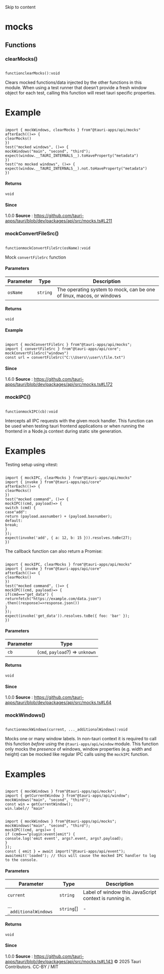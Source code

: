 Skip to content
# mocks
## Functions
### clearMocks()
```

functionclearMocks():void

```

Clears mocked functions/data injected by the other functions in this module. When using a test runner that doesn’t provide a fresh window object for each test, calling this function will reset tauri specific properties.
# Example
```

import { mockWindows, clearMocks } from"@tauri-apps/api/mocks"
afterEach(()=> {
clearMocks()
})
test("mocked windows", ()=> {
mockWindows("main", "second", "third");
expect(window.__TAURI_INTERNALS__).toHaveProperty("metadata")
})
test("no mocked windows", ()=> {
expect(window.__TAURI_INTERNALS__).not.toHaveProperty("metadata")
})

```

#### Returns
`void`
#### Since
1.0.0
**Source** : https://github.com/tauri-apps/tauri/blob/dev/packages/api/src/mocks.ts#L211
### mockConvertFileSrc()
```

functionmockConvertFileSrc(osName):void

```

Mock `convertFileSrc` function
#### Parameters
Parameter| Type| Description  
---|---|---  
`osName`| `string`| The operating system to mock, can be one of linux, macos, or windows  
#### Returns
`void`
#### Example
```

import { mockConvertFileSrc } from"@tauri-apps/api/mocks";
import { convertFileSrc } from"@tauri-apps/api/core";
mockConvertFileSrc("windows")
const url = convertFileSrc("C:\\Users\\user\\file.txt")

```

#### Since
1.6.0
**Source** : https://github.com/tauri-apps/tauri/blob/dev/packages/api/src/mocks.ts#L172
### mockIPC()
```

functionmockIPC(cb):void

```

Intercepts all IPC requests with the given mock handler.
This function can be used when testing tauri frontend applications or when running the frontend in a Node.js context during static site generation.
# Examples
Testing setup using vitest:
```

import { mockIPC, clearMocks } from"@tauri-apps/api/mocks"
import { invoke } from"@tauri-apps/api/core"
afterEach(()=> {
clearMocks()
})
test("mocked command", ()=> {
mockIPC((cmd, payload)=> {
switch (cmd) {
case"add":
return (payload.aasnumber) + (payload.basnumber);
default:
break;
}
});
expect(invoke('add', { a: 12, b: 15 })).resolves.toBe(27);
})

```

The callback function can also return a Promise:
```

import { mockIPC, clearMocks } from"@tauri-apps/api/mocks"
import { invoke } from"@tauri-apps/api/core"
afterEach(()=> {
clearMocks()
})
test("mocked command", ()=> {
mockIPC((cmd, payload)=> {
if(cmd==="get_data") {
returnfetch("https://example.com/data.json")
.then((response)=>response.json())
}
});
expect(invoke('get_data')).resolves.toBe({ foo: 'bar' });
})

```

#### Parameters
Parameter| Type  
---|---  
`cb`| (`cmd`, `payload`?) => `unknown`  
#### Returns
`void`
#### Since
1.0.0
**Source** : https://github.com/tauri-apps/tauri/blob/dev/packages/api/src/mocks.ts#L64
### mockWindows()
```

functionmockWindows(current, ..._additionalWindows):void

```

Mocks one or many window labels. In non-tauri context it is required to call this function _before_ using the `@tauri-apps/api/window` module.
This function only mocks the _presence_ of windows, window properties (e.g. width and height) can be mocked like regular IPC calls using the `mockIPC` function.
# Examples
```

import { mockWindows } from"@tauri-apps/api/mocks";
import { getCurrentWindow } from"@tauri-apps/api/window";
mockWindows("main", "second", "third");
const win = getCurrentWindow();
win.label// "main"

```

```

import { mockWindows } from"@tauri-apps/api/mocks";
mockWindows("main", "second", "third");
mockIPC((cmd, args)=> {
if (cmd==="plugin:event|emit") {
console.log('emit event', args?.event, args?.payload);
}
});
const { emit } = await import("@tauri-apps/api/event");
awaitemit('loaded'); // this will cause the mocked IPC handler to log to the console.

```

#### Parameters
Parameter| Type| Description  
---|---|---  
`current`| `string`| Label of window this JavaScript context is running in.  
…`_additionalWindows`| `string`[]| -  
#### Returns
`void`
#### Since
1.0.0
**Source** : https://github.com/tauri-apps/tauri/blob/dev/packages/api/src/mocks.ts#L143
© 2025 Tauri Contributors. CC-BY / MIT
